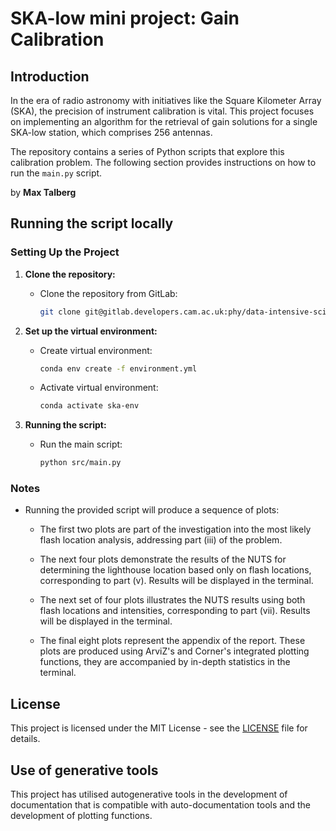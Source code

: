 # SKA-low mini project: Gain Calibration


## Introduction

In the era of radio astronomy with initiatives like the Square Kilometer Array (SKA), the precision of instrument calibration is vital. This project focuses on implementing an algorithm for the retrieval of gain solutions for a single SKA-low station, which comprises 256
antennas. 

The repository contains a series of Python scripts that explore this calibration problem. The following section provides instructions on how to run the `main.py` script.


by **Max Talberg**

## Running the script locally

### Setting Up the Project

1. **Clone the repository:**
   - Clone the repository from GitLab:
     ```bash
     git clone git@gitlab.developers.cam.ac.uk:phy/data-intensive-science-mphil/A1_SKA_Assessment/mt942.git
     ```

2. **Set up the virtual environment:**

   - Create virtual environment:
     ```bash
     conda env create -f environment.yml
     ```
    - Activate virtual environment:
      ```bash
      conda activate ska-env
      ```
3. **Running the script:**

   - Run the main script:
     ```bash
     python src/main.py
     ```

### Notes

- Running the provided script will produce a sequence of plots:
    - The first two plots are part of the investigation into the most likely flash location analysis, addressing part (iii) of the problem.

    - The next four plots demonstrate the results of the NUTS for determining the lighthouse location based only on flash locations, corresponding to part (v). Results will be displayed in the terminal.

    - The next set of four plots illustrates the NUTS results using both flash locations and intensities, corresponding to part (vii). Results will be displayed in the terminal.

    - The final eight plots represent the appendix of the report. These plots are produced using ArviZ's and Corner's integrated plotting functions, they are accompanied by in-depth statistics in the terminal.

## License

This project is licensed under the MIT License - see the [LICENSE](LICENSE) file for details.

## Use of generative tools

This project has utilised autogenerative tools in the development of documentation that is compatible with auto-documentation tools and the development of plotting functions.